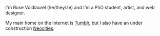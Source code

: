 I'm Rose Voidlaurel (he/they/ze) and I'm a PhD student, artist, and web designer. 

My main home on the internet is [Tumblr](void-botanist.tumblr.com), but I also have an under construction [Neocities](voidlaurel.neocities.org).
